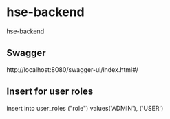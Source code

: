 # hse-backend
hse-backend

## Swagger
http://localhost:8080/swagger-ui/index.html#/

## Insert for user roles
insert into user_roles ("role")
values('ADMIN'), ('USER')
